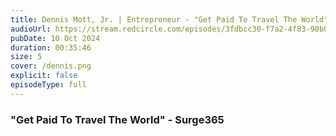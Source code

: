 ```yaml
---
title: Dennis Mott, Jr. | Entrepreneur - "Get Paid To Travel The World"
audioUrl: https://stream.redcircle.com/episodes/3fdbcc30-f7a2-4f83-90b0-41ea1e187428/stream.mp3
pubDate: 10 Oct 2024
duration: 00:35:46
size: 5
cover: /dennis.png
explicit: false
episodeType: full
---
```

### "Get Paid To Travel The World" - Surge365